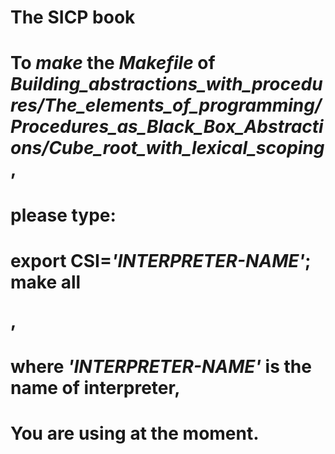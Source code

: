 # The SICP book
#
# To <i>make</i> the <i>Makefile</i> of <i>Building_abstractions_with_procedures/The_elements_of_programming/Procedures_as_Black_Box_Abstractions/Cube_root_with_lexical_scoping</i>,
# please type:
# <p>export CSI=<i>'INTERPRETER-NAME'</i>; make all</p>,
# where <i>'INTERPRETER-NAME'</i> is the name of interpreter, 
# You are using at the moment.
#